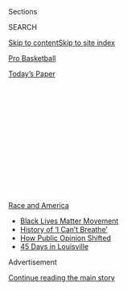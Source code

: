 <div id="app">

<div>

<div>

<div>

<div class="NYTAppHideMasthead css-1q2w90k e1suatyy0">

<div class="section css-ui9rw0 e1suatyy2">

<div class="css-eph4ug er09x8g0">

<div class="css-6n7j50">

</div>

<span class="css-1dv1kvn">Sections</span>

<div class="css-10488qs">

<span class="css-1dv1kvn">SEARCH</span>

</div>

[Skip to content](#site-content)[Skip to site index](#site-index)

</div>

<div id="masthead-section-label" class="css-1wr3we4 eaxe0e00">

[Pro
Basketball](https://www.nytimes3xbfgragh.onion/section/sports/basketball)

</div>

<div class="css-10698na e1huz5gh0">

</div>

</div>

<div id="masthead-bar-one" class="section hasLinks css-15hmgas e1csuq9d3">

<div class="css-uqyvli e1csuq9d0">

</div>

<div class="css-1uqjmks e1csuq9d1">

</div>

<div class="css-9e9ivx">

[](https://myaccount.nytimes3xbfgragh.onion/auth/login?response_type=cookie&client_id=vi)

</div>

<div class="css-1bvtpon e1csuq9d2">

[Today’s
Paper](https://www.nytimes3xbfgragh.onion/section/todayspaper)

</div>

</div>

</div>

</div>

<div data-aria-hidden="false">

<div id="site-content" data-role="main">

<div>

<div class="css-1aor85t" style="opacity:0.000000001;z-index:-1;visibility:hidden">

<div class="css-1hqnpie">

<div class="css-epjblv">

<span class="css-17xtcya">[Pro
Basketball](/section/sports/basketball)</span><span class="css-x15j1o">|</span><span class="css-fwqvlz">W.N.B.A.
Players Escalate Protest of Anti-B.L.M. Team
Owner</span>

</div>

<div class="css-k008qs">

<div class="css-1iwv8en">

<span class="css-18z7m18"></span>

<div>

</div>

</div>

<span class="css-1n6z4y">https://nyti.ms/39WMLcZ</span>

<div class="css-1705lsu">

<div class="css-4xjgmj">

<div class="css-4skfbu" data-role="toolbar" data-aria-label="Social Media Share buttons, Save button, and Comments Panel with current comment count" data-testid="share-tools">

  - 
  - 
  - 
  - 
    
    <div class="css-6n7j50">
    
    </div>

  - 

</div>

</div>

</div>

</div>

</div>

</div>

<div id="NYT_TOP_BANNER_REGION" class="css-13pd83m">

<div>

<div id="styln-prism-menu-1590763508878" class="section interactive-content interactive-size-medium css-1edisqu">

<div class="css-17ih8de interactive-body">

<div id="scroll-container" class="css-1gj85ro">

[<span class="styln-title-wrap"><span class="css-1pje3qr">Race
and</span><span class="css-1pje3qr">
America</span></span>](https://www.nytimes3xbfgragh.onion/news-event/george-floyd-protests-minneapolis-new-york-los-angeles?action=click&pgtype=Article&state=default&region=TOP_BANNER&context=storylines_menu)

  - [Black Lives Matter
    Movement](https://www.nytimes3xbfgragh.onion/interactive/2020/07/03/us/george-floyd-protests-crowd-size.html?action=click&pgtype=Article&state=default&region=TOP_BANNER&context=storylines_menu)
  - [History of ‘I Can’t
    Breathe’](https://www.nytimes3xbfgragh.onion/interactive/2020/06/28/us/i-cant-breathe-police-arrest.html?action=click&pgtype=Article&state=default&region=TOP_BANNER&context=storylines_menu)
  - [How Public Opinion
    Shifted](https://www.nytimes3xbfgragh.onion/interactive/2020/06/10/upshot/black-lives-matter-attitudes.html?action=click&pgtype=Article&state=default&region=TOP_BANNER&context=storylines_menu)
  - [45 Days in
    Louisville](https://www.nytimes3xbfgragh.onion/interactive/2020/07/16/us/black-lives-matter-protests-louisville-breonna-taylor.html?action=click&pgtype=Article&state=default&region=TOP_BANNER&context=storylines_menu)

</div>

</div>

</div>

</div>

</div>

<div id="top-wrapper" class="css-1sy8kpn">

<div id="top-slug" class="css-l9onyx">

Advertisement

</div>

[Continue reading the main
story](#after-top)

<div class="ad top-wrapper" style="text-align:center;height:100%;display:block;min-height:250px">

<div id="top" class="place-ad" data-position="top" data-size-key="top">

</div>

</div>

<div id="after-top">

</div>

</div>

<div>

<div id="sponsor-wrapper" class="css-1hyfx7x">

<div id="sponsor-slug" class="css-19vbshk">

Supported by

</div>

[Continue reading the main
story](#after-sponsor)

<div id="sponsor" class="ad sponsor-wrapper" style="text-align:center;height:100%;display:block">

</div>

<div id="after-sponsor">

</div>

</div>

<div class="css-186x18t">

</div>

<div class="css-1vkm6nb ehdk2mb0">

# W.N.B.A. Players Escalate Protest of Anti-B.L.M. Team Owner

</div>

Led by the members of the Atlanta Dream, players have begun wearing
T-shirts supporting a political opponent of Senator Kelly Loeffler, who
co-owns the Dream and has spoken against the Black Lives Matter
movement.

<div class="css-79elbk" data-testid="photoviewer-wrapper">

<div class="css-z3e15g" data-testid="photoviewer-wrapper-hidden">

</div>

<div class="css-1a48zt4 ehw59r15" data-testid="photoviewer-children">

![<span class="css-16f3y1r e13ogyst0" data-aria-hidden="true">Elizabeth
Williams of the Atlanta Dream is helping lead demonstrations against
Senator Kelly Loeffler, one of the Dream’s co-owners, who has spoken
disparagingly of the Black Lives Matter
movement.</span><span class="css-cnj6d5 e1z0qqy90" itemprop="copyrightHolder"><span class="css-1ly73wi e1tej78p0">Credit...</span><span><span>Phelan
M. Ebenhack/Associated
Press</span></span></span>](https://static01.graylady3jvrrxbe.onion/images/2020/08/04/sports/04wnba-dream-1/merlin_175030845_bef46721-096f-4eb5-b04e-b1574eafa348-articleLarge.jpg?quality=75&auto=webp&disable=upscale)

</div>

</div>

<div class="css-18e8msd">

<div class="css-vp77d3 epjyd6m0">

<div class="css-1baulvz">

By [<span class="css-1baulvz last-byline" itemprop="name">Sopan
Deb</span>](https://www.nytimes3xbfgragh.onion/by/sopan-deb)

</div>

</div>

  - 
    
    <div class="css-ld3wwf e16638kd2">
    
    Aug. 4,
    2020
    
    </div>

  - 
    
    <div class="css-4xjgmj">
    
    <div class="css-d8bdto" data-role="toolbar" data-aria-label="Social Media Share buttons, Save button, and Comments Panel with current comment count" data-testid="share-tools">
    
      - 
      - 
      - 
      - 
        
        <div class="css-6n7j50">
        
        </div>
    
      - 
    
    </div>
    
    </div>

</div>

</div>

<div class="section meteredContent css-1r7ky0e" name="articleBody" itemprop="articleBody">

<div class="css-1fanzo5 StoryBodyCompanionColumn">

<div class="css-53u6y8">

Players for the Atlanta Dream and other teams across the W.N.B.A. have
begun a public show of defiance by wearing T-shirts endorsing the
Democratic opponent of the Dream’s co-owner Senator Kelly Loeffler,
Republican of Georgia, who is in a tightly contested race for her seat
and has spoken disparagingly of the Black Lives Matter movement.

Images of players, including the nine-time All-Star Diana Taurasi,
wearing the shirts endorsing Dr. Raphael G. Warnock flooded social media
on Tuesday ahead of a nationally televised matchup between Atlanta and
the Phoenix Mercury.

Across the chest of the black T-shirts were two words “Vote Warnock,” a
reference to the Atlanta pastor who is one of the top Democrats running
against Loeffler [in a special election in
November](https://www.nytimes3xbfgragh.onion/2020/07/09/us/politics/kelly-loeffler-georgia-senate-arizona.html).

</div>

</div>

<div class="css-1fanzo5 StoryBodyCompanionColumn">

<div class="css-53u6y8">

It was the latest escalation in a conflict that has roiled the W.N.B.A.
in recent weeks. Loeffler, who owns 49 percent of the team, has publicly
and frequently derided the league for dedicating its season [to the
Black Lives Matter
movement](https://www.nytimes3xbfgragh.onion/2020/07/09/sports/basketball/kelly-loeffler-atlanta-dream-protests.html),
provoking sharp criticism from some of the league’s most high-profile
figures. The players’ union has [called for her
ouster](https://twitter.com/TheWNBPA?ref_src=twsrc%5Egoogle%7Ctwcamp%5Eserp%7Ctwgr%5Eauthor),
but W.N.B.A. Commissioner Cathy Engelbert [told CNN in
mid-July](https://www.youtube.com/watch?v=rVaI_-G8Nd0) that Loeffler
would not be forced to sell the team.

</div>

</div>

<div class="css-79elbk" data-testid="photoviewer-wrapper">

<div class="css-z3e15g" data-testid="photoviewer-wrapper-hidden">

</div>

<div class="css-1a48zt4 ehw59r15" data-testid="photoviewer-children">

![<span class="css-16f3y1r e13ogyst0" data-aria-hidden="true">Senator
Kelly Loeffler, Republican of Georgia, has criticized the W.N.B.A. for
its commitment to social justice this season and disparaged the Black
Lives Matter
movement.</span><span class="css-cnj6d5 e1z0qqy90" itemprop="copyrightHolder"><span class="css-1ly73wi e1tej78p0">Credit...</span><span>Mandel
Ngan/Agence France-Presse — Getty
Images</span></span>](https://static01.graylady3jvrrxbe.onion/images/2020/08/04/sports/04wnba-dream-2/merlin_175303587_da12dca8-b08d-4526-b9f5-517e38fc3b07-articleLarge.jpg?quality=75&auto=webp&disable=upscale)

</div>

</div>

<div class="css-1fanzo5 StoryBodyCompanionColumn">

<div class="css-53u6y8">

Elizabeth Williams, who has played for the Dream since 2016, said in an
interview on Monday that the players plan to “vocally support” Warnock
in the coming weeks, and that players have had “several” conversations
with him.

“When we realized what our owner was doing and how she was kind of using
us and the Black Lives Matter movement for her political gain, we felt
like we didn’t want to feel kind of lost as the pawns in this,” Williams
said.

</div>

</div>

<div class="css-cfo9c3">

</div>

<div class="css-1fanzo5 StoryBodyCompanionColumn">

<div class="css-53u6y8">

“This is just more proof that the out of control cancel culture wants to
shut out anyone who disagrees with them,” Loeffler said in a statement
late Tuesday. “It’s clear that the league is more concerned with playing
politics than basketball, and I stand by what I wrote in June.”

</div>

</div>

<div class="css-1fanzo5 StoryBodyCompanionColumn">

<div class="css-53u6y8">

Warnock, in an email, said he was “honored and humbled by the
overwhelming support from the W.N.B.A. players.”

“This movement gives us the opportunity to fight for what we believe in,
and I stand by all athletes promoting social justice on and off the
court,” Warnock said. “Senator Loeffler and those like her who seek to
silence and dismiss others when they speak up for justice have planted
themselves on the wrong side of history.”

Williams said the idea to publicly endorse Warnock came from Sue Bird,
the 11-time All-Star guard for the Seattle Storm. Both Williams and Bird
are executives in the players’ union. Top players also consulted with
Stacey Abrams, the Democrat who lost a close race for the Georgia
governor’s seat in 2018 to Brian Kemp, a Republican. Abrams joined [the
players’ union board of advocates](https://wnbpa.com/about/board/) last
summer.

In planning the demonstration, the players thought it was important that
the T-shirts debuted during a game that was nationally televised.
Tuesday’s game between the Dream and Mercury was scheduled to be
broadcast on ESPN 2. Williams said that the Dream players will continue
to wear the T-shirts in upcoming games, and other teams have agreed to
do so, too.

“We can’t really do anything about her ownership,” Williams said,
referring to Loeffler. “That’s not something we can control. We can
control who we vote for.”

The teams’ coaches were made aware of the demonstration, Williams said,
but she was unsure whether Mary Brock, the philanthropist who owns the
other 51 percent of the Dream, was told ahead of time. Brock thus far
has not publicly addressed the conflict between Loeffler and the
W.N.B.A. players.

This level of public protest — players on a team openly campaigning
against their own owner — is virtually unheard of in professional
sports. But it is not out of character for players in the W.N.B.A., a
league that has frequently shown a willingness to tackle social justice
issues publicly. In 2016, W.N.B.A. players were among the first
professional athletes in the United States [to demonstrate against
police
brutality](https://www.nytimes3xbfgragh.onion/2016/07/11/sports/basketball/liberty-show-solidarity-with-black-lives-matter-in-rare-public-stance.html),
also with T-shirts. The W.N.B.A. initially fined those players before
rescinding the fines.

</div>

</div>

<div class="css-1fanzo5 StoryBodyCompanionColumn">

<div class="css-53u6y8">

It was not immediately clear whether the league would take action
against the players for Tuesday’s demonstration. Representatives for the
league did not immediately return a request for comment.

</div>

</div>

<div class="css-cfo9c3">

</div>

<div class="css-1fanzo5 StoryBodyCompanionColumn">

<div class="css-53u6y8">

Recently, the league has waded deeper into politics, in large part
because of its players’ willingness to do the same. In 2018, the
W.N.B.A. [partnered with Planned
Parenthood](https://www.wnba.com/news/wnba-take-a-seat-take-a-stand-women-girls-2018-season/)for
an initiative called “Take a Seat, Take a Stand,” which sent a portion
of ticket proceeds to multiple groups including Planned Parenthood.
Since then, W.N.B.A. players have often been spotted at the front lines
of demonstrations, especially recently after the deaths of George Floyd
and Breonna Taylor, who were killed by the police.

The initial response to Loeffler, who is not involved in the day-to-day
operations of the team, came after she wrote a letter in early July to
Engelbert, saying, “I adamantly oppose the Black Lives Matter political
movement, which has advocated for the defunding of police.” Loeffler
also accused the movement of promoting “violence and destruction across
the country.”

One of the most high-profile rebukes came [from Dream
players](https://twitter.com/moniquebillings/status/1281713112949850113?s=21),
who issued a collective statement on July 10: “It is not extreme to
demand change after centuries of inequality. This is not a political
statement. This is a statement of humanity.”

Loeffler has since made a cause celebre of criticizing the W.N.B.A.’s
commitment to social justice, frequently conducting interviews painting
herself as a victim of so-called “cancel culture” as a result of the
backlash from players.

In her Senate race, Loeffler is fighting to remain in the seat she was
appointed to late last year after Johnny Isakson stepped down because of
health problems. To win, a candidate must get 50 percent of the vote. If
no candidate reaches that mark, the top two candidates will have a
runoff, which is widely expected to be the outcome. The other top
candidate in the race is Representative Doug Collins, a Republican and
ardent supporter of President Trump.

</div>

</div>

<div class="css-1fanzo5 StoryBodyCompanionColumn">

<div class="css-53u6y8">

Collins and the W.N.B.A. players have one thing in common: They want
Loeffler to sell her stake in the team. But Collins’s reasoning was
different. On July 7, he issued a statement that said Loeffler should
“get out of the liberal agenda advocacy business,” in reference to the
Dream.

Asked if she was bothered that the W.N.B.A. was not forcing Loeffler to
sell her stake, Williams said: “Honestly, I think that she wants the
league to push her out. She wants that to be part of this statement that
she’s making that, ‘Oh, Black Lives Matter is divisive. They pushed me
out because they feel differently, blah blah blah.’

“So I think, ironically, playing this kind of wait and see game is more
frustrating for Kelly than it is for us,” Williams said.

</div>

</div>

<div>

</div>

</div>

<div>

</div>

<div>

</div>

<div>

</div>

<div>

<div id="bottom-wrapper" class="css-1ede5it">

<div id="bottom-slug" class="css-l9onyx">

Advertisement

</div>

[Continue reading the main
story](#after-bottom)

<div id="bottom" class="ad bottom-wrapper" style="text-align:center;height:100%;display:block;min-height:90px">

</div>

<div id="after-bottom">

</div>

</div>

</div>

</div>

</div>

## Site Index

<div>

</div>

## Site Information Navigation

  - [© <span>2020</span> <span>The New York Times
    Company</span>](https://help.nytimes3xbfgragh.onion/hc/en-us/articles/115014792127-Copyright-notice)

<!-- end list -->

  - [NYTCo](https://www.nytco.com/)
  - [Contact
    Us](https://help.nytimes3xbfgragh.onion/hc/en-us/articles/115015385887-Contact-Us)
  - [Work with us](https://www.nytco.com/careers/)
  - [Advertise](https://nytmediakit.com/)
  - [T Brand Studio](http://www.tbrandstudio.com/)
  - [Your Ad
    Choices](https://www.nytimes3xbfgragh.onion/privacy/cookie-policy#how-do-i-manage-trackers)
  - [Privacy](https://www.nytimes3xbfgragh.onion/privacy)
  - [Terms of
    Service](https://help.nytimes3xbfgragh.onion/hc/en-us/articles/115014893428-Terms-of-service)
  - [Terms of
    Sale](https://help.nytimes3xbfgragh.onion/hc/en-us/articles/115014893968-Terms-of-sale)
  - [Site
    Map](https://spiderbites.nytimes3xbfgragh.onion)
  - [Help](https://help.nytimes3xbfgragh.onion/hc/en-us)
  - [Subscriptions](https://www.nytimes3xbfgragh.onion/subscription?campaignId=37WXW)

</div>

</div>

</div>

</div>

